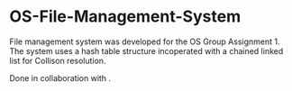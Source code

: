# OS-File-Management-System
File management system was developed for the OS Group Assignment 1. The system uses a hash table structure incoperated with a chained linked list for Collison resolution.

Done in collaboration with .
